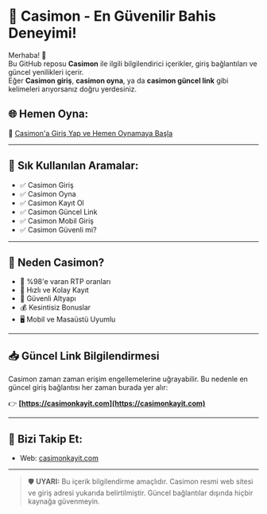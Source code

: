 # 🎰 Casimon - En Güvenilir Bahis Deneyimi!

Merhaba! 👋  
Bu GitHub reposu **Casimon** ile ilgili bilgilendirici içerikler, giriş bağlantıları ve güncel yenilikleri içerir.  
Eğer **Casimon giriş**, **casimon oyna**, ya da **casimon güncel link** gibi kelimeleri arıyorsanız doğru yerdesiniz.  

## 🌐 Hemen Oyna:  
🔗 [Casimon'a Giriş Yap ve Hemen Oynamaya Başla](https://casimonkayit.com)

---

## 📌 Sık Kullanılan Aramalar:
- ✅ Casimon Giriş  
- ✅ Casimon Oyna  
- ✅ Casimon Kayıt Ol  
- ✅ Casimon Güncel Link  
- ✅ Casimon Mobil Giriş  
- ✅ Casimon Güvenli mi?

---

## 🚀 Neden Casimon?
- 🎲 %98'e varan RTP oranları  
- 🧠 Hızlı ve Kolay Kayıt  
- 🔐 Güvenli Altyapı  
- 💰 Kesintisiz Bonuslar  
- 🖥️ Mobil ve Masaüstü Uyumlu  

---

## 📥 Güncel Link Bilgilendirmesi  
Casimon zaman zaman erişim engellemelerine uğrayabilir. Bu nedenle en güncel giriş bağlantısı her zaman burada yer alır:

👉 **[https://casimonkayit.com](https://casimonkayit.com)**

---

## 📱 Bizi Takip Et:
- Web: [casimonkayit.com](https://casimonkayit.com)  

---

> 🛡️ **UYARI:** Bu içerik bilgilendirme amaçlıdır. Casimon resmi web sitesi ve giriş adresi yukarıda belirtilmiştir. Güncel bağlantılar dışında hiçbir kaynağa güvenmeyin.

